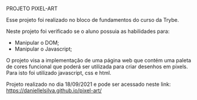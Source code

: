 PROJETO PIXEL-ART

Esse projeto foi realizado no bloco de fundamentos do curso da Trybe.

Neste projeto foi verificado se o aluno possuia as habilidades para:

- Manipular o DOM;
- Manipular o Javascript;

O projeto visa a implementação de uma página web que contém uma paleta de cores funcional que poderá ser utilizada para criar desenhos em pixels. Para isto foi utilizado javascript, css e html.

Projeto realizado no dia 18/09/2021 e pode ser acessado neste link: https://daniellelsilva.github.io/pixel-art/
